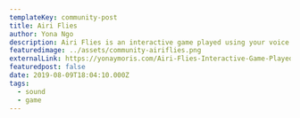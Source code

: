```yaml
---
templateKey: community-post
title: Airi Flies
author: Yona Ngo
description: Airi Flies is an interactive game played using your voice. To start the game say PLAY. Say PEW to make Airi fly. If you lose more than 8 points or hit an obstacle, you lose. This project was created to encourage people to get out of their comfort zone and feel more confident about themselves regardless of what they do and what they look or sound like.
featuredimage: ../assets/community-airiflies.png
externalLink: https://yonaymoris.com/Airi-Flies-Interactive-Game-Played-Using-Your-Voice
featuredpost: false
date: 2019-08-09T18:04:10.000Z
tags:
  - sound
  - game
---
```

